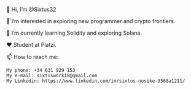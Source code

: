 👋 Hi, I’m @Sixtus32

👀 I’m interested in exploring new programmer and crypto frontiers.

🌱 I’m currently learning Solidity and exploring Solana.

❤️ Student at Platzi.

📫 How to reach me:
    
    My phone: +34 631 929 153
    My e-mail: sixtuswork18@gmail.com
    My Linkedin: https://www.linkedin.com/in/sixtus-nosike-3568a1211/
